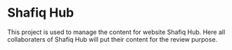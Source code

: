 # Shafiq Hub

This project is used to manage the content for website Shafiq Hub. Here all collaboraters of Shafiq Hub will put their content for the review purpose.



